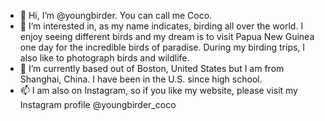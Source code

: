 - 👋 Hi, I’m @youngbirder. You can call me Coco.
- 👀 I’m interested in, as my name indicates, birding all over the world. I enjoy seeing different birds and my dream is to visit Papua New Guinea one day for the incredible birds of paradise. During my birding trips, I also like to photograph birds and wildlife. 
- 🌱 I’m currently based out of Boston, United States but I am from Shanghai, China. I have been in the U.S. since high school.
- 📫 I am also on Instagram, so if you like my website, please visit my Instagram profile @youngbirder_coco

<!---
youngbirder/youngbirder is a ✨ special ✨ repository because its `README.md` (this file) appears on your GitHub profile.
You can click the Preview link to take a look at your changes.
--->
